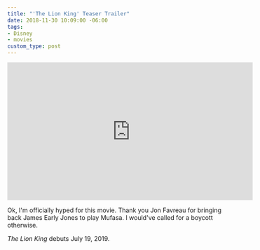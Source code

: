 ```yaml
---
title: "'The Lion King' Teaser Trailer"
date: 2018-11-30 10:09:00 -06:00
tags:
- Disney
- movies
custom_type: post
---
```


<div class="iframe-container">
  <iframe width="560" height="315" src="https://www.youtube-nocookie.com/embed/4CbLXeGSDxg" frameborder="0" allow="accelerometer; autoplay; encrypted-media; gyroscope; picture-in-picture" allowfullscreen></iframe>
</div>

Ok, I'm officially hyped for this movie. Thank you Jon Favreau for bringing back James Early Jones to play Mufasa. I would've called for a boycott otherwise.

_The Lion King_ debuts July 19, 2019.
